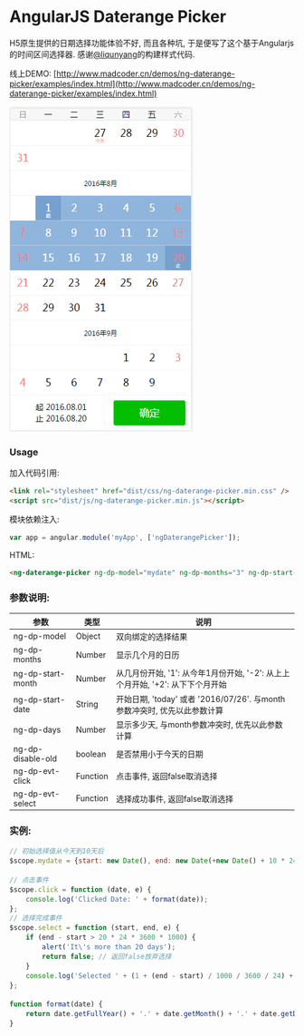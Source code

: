 # AngularJS Daterange Picker

H5原生提供的日期选择功能体验不好, 而且各种坑, 于是便写了这个基于Angularjs的时间区间选择器. 感谢[@liqunyang]()的构建样式代码.

线上DEMO: [http://www.madcoder.cn/demos/ng-daterange-picker/examples/index.html](http://www.madcoder.cn/demos/ng-daterange-picker/examples/index.html)

![Daterange Picker](https://github.com/gcaufy/ng-daterange-picker/raw/master/screenshots/daterangepicker.png)

### Usage

加入代码引用:
```html
<link rel="stylesheet" href="dist/css/ng-daterange-picker.min.css" />
<script src="dist/js/ng-daterange-picker.min.js"></script>
```
模块依赖注入:
```javascript
var app = angular.module('myApp', ['ngDaterangePicker']);
```
HTML:
```html
<ng-daterange-picker ng-dp-model="mydate" ng-dp-months="3" ng-dp-start-date="today" ng-dp-days="48" ng-dp-disable-old="0" ng-dp-evt-click="click" ng-dp-evt-select="select"></ng-daterange-picker>
```

### 参数说明:
|  参数 | 类型 | 说明
| ----- | ---- | ----
| ng-dp-model | Object | 双向绑定的选择结果
| ng-dp-months | Number | 显示几个月的日历
| ng-dp-start-month | Number | 从几月份开始, '1': 从今年1月份开始, '-2': 从上上个月开始, '+2': 从下下个月开始
| ng-dp-start-date | String | 开始日期, 'today' 或者 '2016/07/26'. 与month参数冲突时, 优先以此参数计算
| ng-dp-days | Number | 显示多少天, 与month参数冲突时, 优先以此参数计算
| ng-dp-disable-old | boolean | 是否禁用小于今天的日期
| ng-dp-evt-click | Function | 点击事件, 返回false取消选择
| ng-dp-evt-select | Function | 选择成功事件, 返回false取消选择

### 实例:
```javascript
// 初始选择值从今天到10天后
$scope.mydate = {start: new Date(), end: new Date(+new Date() + 10 * 24 * 3600 * 1000)};

// 点击事件
$scope.click = function (date, e) {
    console.log('Clicked Date: ' + format(date));
};
// 选择完成事件
$scope.select = function (start, end, e) {
    if (end - start > 20 * 24 * 3600 * 1000) {
        alert('It\'s more than 20 days');
        return false; // 返回false放弃选择
    }
    console.log('Selected ' + (1 + (end - start) / 1000 / 3600 / 24) + ' day: ' + format(start) + ' - ' + format(end) + '.');
};

function format(date) {
    return date.getFullYear() + '.' + date.getMonth() + '.' + date.getDate();
}
```
